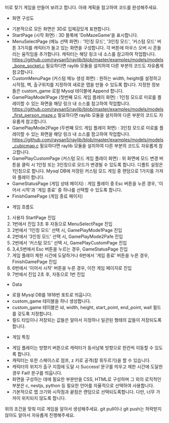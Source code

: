 미로 찾기 게임을 만들어 보려고 합니다.
아래 계획을 참고하여 코드를 완성해주세요.

* 화면 구성도
- 기본적으로 모든 화면은 3D로 입체감있게 표현합니다.
- StartPage (시작 화면) : 3D 블록에 'DoMazeGame'을 표시합니다.
- MenuSelectPage (메뉴 선택 화면) : '1인칭 모드', '3인칭 모드', '커스텀 모드' 버튼 3가지를 캐릭터가 들고 있는 화면을 구성합니다. 각 버튼에 마우스 오버 시 흔들리는 움직임을 추가합니다. 캐릭터는 해당 링크 내 소스를 참고하여 작업합니다. 
https://github.com/raysan5/raylib/blob/master/examples/models/models_bone_socket.c
필요하다면 raylib 모듈을 설치하여 다른 부분의 코드도 자유롭게 참고합니다.
- CustomMenuPage (커스텀 메뉴 생성 화면) : 원하는 width, height를 설정하고 시작점, 벽, 출구위치를 지정하여 새로운 맵을 만들 수 있도록 합니다. 지정한 정보들은 custom_game 로컬 Mysql 테이블에 Append 합니다.
- GamePlayMode1Page (첫번째 모드 게임 플레이 화면) : 1인칭 모드로 미로를 플레이할 수 있는 화면을 해당 링크 내 소스를 참고하여 작업합니다. 
https://github.com/raysan5/raylib/blob/master/examples/models/models_first_person_maze.c
필요하다면 raylib 모듈을 설치하여 다른 부분의 코드도 자유롭게 참고합니다.
- GamePlayMode2Page (두번째 모드 게임 플레이 화면) : 3인칭 모드로 미로를 플레이할 수 있는 화면을 해당 링크 내 소스를 팜고하여 작업합니다.
https://github.com/raysan5/raylib/blob/master/examples/models/models_cubicmap.c
필요하다면 raylib 모듈을 설치하여 다른 부분의 코드도 자유롭게 참고합니다.
- GamePlayCustomPage (커스텀 모드 게임 플레이 화면) : 위 화면에 모드 변경 버튼을 클릭 시 1인칭 또는 3인칭으로 모드가 변경될 수 있도록 합니다. 디폴트 설정은 1인칭으로 합니다. Mysql DB에 저장된 커스텀 모드 게임 중 랜덤으로 1가지를 가져와 플레이 합니다.
- GameStatusPage (게임 상태 페이지) : 게임 플레이 중 Esc 버튼을 누른 경우, '이어서 시작'과 '게임 종료' 중 하나를 선택할 수 있도록 합니다.
- FinishGamePage (게임 종료 페이지)

* 게임 흐름도
1. 사용자 StartPage 진입
2. 1번에서 진입 3초 후 자동으로 MenuSelectPage 진입
3. 2번에서 '1인칭 모드' 선택 시, GamePlayMode1Page 진입
4. 2번에서 '3인칭 모드' 선택 시, GamePlayMode2Pafe 진입
5. 2번에서 '커스텀 모드' 선택 시, GamePlayCustomPage 진입
6. 3,4,5번에서 Esc 버튼을 누르는 경우, GameStatusPage 진입
7. 게임 플레이 제한 시간에 도달하거나 6번에서 '게임 종료' 버튼을 누른 경우, FinishGamePage 진입
8. 6번에서 '이어서 시작' 버튼을 누른 경우, 이전 게임 페이지로 진입
8. 7번에서 진입 2초 후, 자동으로 1번 진입

* Data
- 로컬 Mysql DB를 1818번 포트로 띄웁니다.
- custom_game 테이블을 하나 생성합니다.
- custom_game 테이블은 id, width, height, start_point, end_point, wall 필드를 갖도록 지정합니다.
- 필드 타입이나 저장되는 값들은 알아서 지정하나 일관된 형태의 값들이 저장되도록 합니다.


* 게임 특징
- 게임 플레이는 방향키 버튼으로 캐럭터가 동서남북 방향으로 한칸씩 이동할 수 있도록 합니다.
- 캐릭터는 또한 스페이스로 점프, z 키로 공격(칼 휘두르기)을 할 수 있습니다.
- 캐릭터의 위치가 출구 지점에 도달 시 Success! 문구를 띄우고 제한 시간에 도달한 경우 Fail! 문구를 띄웁니다.
- 화면을 구성하는 데에 필요한 부분만을 CSS, HTML로 구성하며 그 외의 로직적인 부분은 c, nestjs, python 등 필요한 언어를 자율적으로 선택하여 사용합니다.
- 기본적으로 맵 크기와 시작점과 끝점은 랜덤으로 선택되도록합니다. 다만, 너무 가까이 위치되지 않도록 합니다.

위의 조건을 맞춰 미로 게임을 알아서 생성해주세요.
git pull이나 git push는 허락받지 않아도 알아서 자유롭게 진행해주세요.